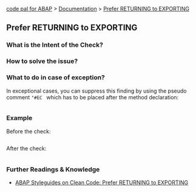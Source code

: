 [code pal for ABAP](../../README.md) > [Documentation](../check_documentation.md) > [Prefer RETURNING to EXPORTING](prefer-returning-to-exporting.md)

## Prefer RETURNING to EXPORTING

### What is the Intent of the Check?


### How to solve the issue?

### What to do in case of exception?

In exceptional cases, you can suppress this finding by using the pseudo comment `"#EC ` which has to be placed after the method declaration:

```abap

```

### Example

Before the check:

```abap

```

After the check:

```abap

```

### Further Readings & Knowledge

* [ABAP Styleguides on Clean Code: Prefer RETURNING to EXPORTING](https://github.com/SAP/styleguides/blob/main/clean-abap/CleanABAP.md#prefer-returning-to-exporting)
